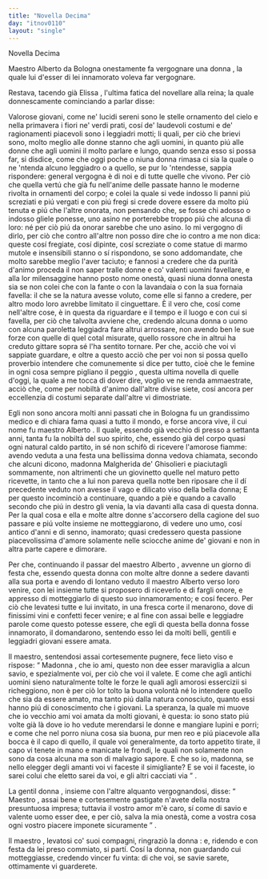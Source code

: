 ```yaml
---
title: "Novella Decima"
day: "itnov0110"
layout: "single"
---
```

<html>
 <head>
 </head>
 <body>
  <div id="nov0110" type="novella" who="pampinea">
   <head>
    Novella Decima
   </head>
   <argument>
    <p>
     <milestone id="p01100001"/>
     <name persref="maestroalberto" type="person">
      Maestro Alberto da Bologna
     </name>
     onestamente fa vergognare una
     <name persref="malgheridaghisolieri" type="person">
      donna
     </name>
     , la quale lui d'esser di lei innamorato voleva far vergognare.
    </p>
   </argument>
   <div3 type="commentary" who="author">
    <p>
     <milestone id="p01100002"/>
     Restava, tacendo gi&agrave;
     <name persref="elissa" type="person">
      Elissa
     </name>
     , l'ultima fatica del novellare alla reina; la quale donnescamente cominciando a parlar disse:
    </p>
   </div3>
   <div3 type="commentary" who="pampinea">
    <p>
     <milestone id="p01100003"/>
     Valorose giovani, come ne' lucidi sereni sono le stelle ornamento del cielo e nella primavera i fiori ne' verdi prati, cos&iacute; de' laudevoli costumi e de' ragionamenti piacevoli sono i leggiadri motti;
     <milestone id="p01100004"/>
     li quali, per ci&ograve; che brievi sono, molto meglio alle donne stanno che agli uomini, in quanto pi&uacute; alle donne che agli uomini il molto parlare e lungo, quando senza esso si possa far, si disdice, come che oggi poche o niuna donna rimasa ci sia la quale o ne 'ntenda alcuno leggiadro o a quello, se pur lo 'ntendesse, sappia rispondere: general vergogna &egrave; di noi e di tutte quelle che vivono.
     <milestone id="p01100005"/>
     Per ci&ograve; che quella vert&uacute; che gi&agrave; fu nell'anime delle passate hanno le moderne rivolta in ornamenti del corpo; e colei la quale si vede indosso li panni pi&uacute; screziati e pi&uacute; vergati e con pi&uacute; fregi si crede dovere essere da molto pi&uacute; tenuta e pi&uacute; che l'altre onorata, non pensando che, se fosse chi adosso o indosso gliele ponesse, uno asino ne porterebbe troppo pi&uacute; che alcuna di loro: n&eacute; per ci&ograve; pi&uacute; da onorar sarebbe che uno asino.
     <milestone id="p01100006"/>
     Io mi vergogno di dirlo, per ci&ograve; che contro all'altre non posso dire che io contro a me non dica: queste cos&iacute; fregiate, cos&iacute; dipinte, cos&iacute; screziate o come statue di marmo mutole e insensibili stanno o s&iacute; rispondono, se sono addomandate, che molto sarebbe meglio l'aver taciuto; e fannosi a credere che da purit&agrave; d'animo proceda il non saper tralle donne e co' valenti uomini favellare, e alla lor milensaggine hanno posto nome onest&agrave;, quasi niuna donna onesta sia se non colei che con la fante o con la lavandaia o con la sua fornaia favella: il che se la natura avesse voluto, come elle si fanno a credere, per altro modo loro avrebbe limitato il cinguettare.
     <milestone id="p01100007"/>
     &Egrave; il vero che, cos&iacute; come nell'altre cose, &egrave; in questa da riguardare e il tempo e il luogo e con cui si favella, per ci&ograve; che talvolta avviene che, credendo alcuna donna o uomo con alcuna paroletta leggiadra fare altrui arrossare, non avendo ben le sue forze con quelle di quel cotal misurate, quello rossore che in altrui ha creduto gittare sopra s&eacute; l'ha sentito tornare.
     <milestone id="p01100008"/>
     Per che, acci&ograve; che voi vi sappiate guardare, e oltre a questo acci&ograve; che per voi non si possa quello proverbio intendere che comunemente si dice per tutto, cio&egrave; che
     <seg type="proverb">
      le femine in ogni cosa sempre pigliano il peggio
     </seg>
     , questa ultima novella di quelle d'oggi, la quale a me tocca di dover dire, voglio ve ne renda ammaestrate, acci&ograve; che, come per nobilt&agrave; d'animo dall'altre divise siete, cos&iacute; ancora per eccellenzia di costumi separate dall'altre vi dimostriate.
    </p>
   </div3>
   <p>
    <milestone id="p01100009"/>
    Egli non sono ancora molti anni passati che in
    <name placeref="bologna" type="place">
     Bologna
    </name>
    fu un grandissimo medico e di chiara fama quasi a tutto il mondo, e forse ancora vive, il cui nome fu
    <name persref="maestroalberto" type="person">
     maestro Alberto
    </name>
    .
    <milestone id="p01100010"/>
    Il quale, essendo gi&agrave; vecchio di presso a settanta anni, tanta fu la nobilt&agrave; del suo spirito, che, essendo gi&agrave; del corpo quasi ogni natural caldo partito, in s&eacute; non schif&ograve; di ricevere l'amorose fiamme: avendo veduta a una festa una bellissima donna vedova chiamata, secondo che alcuni dicono, madonna
    <name persref="malgheridaghisolieri" type="person">
     Malgherida de' Ghisolieri
    </name>
    e piaciutagli sommamente, non altrimenti che un giovinetto quelle nel maturo petto ricevette, in tanto che a lui non pareva quella notte ben riposare che il d&iacute; precedente veduto non avesse il vago e dilicato viso della bella donna;
    <milestone id="p01100011"/>
    E per questo incominci&ograve; a continuare, quando a pi&egrave; e quando a cavallo secondo che pi&uacute; in destro gli venia, la via davanti alla casa di questa donna.
    <milestone id="p01100012"/>
    Per la qual cosa e ella e molte altre donne s'accorsero della cagione del suo passare e pi&uacute; volte insieme ne motteggiarono, di vedere uno umo, cos&iacute; antico d'anni e di senno, inamorato; quasi credessero questa passione piacevolissima d'amore solamente nelle sciocche anime de' giovani e non in altra parte capere e dimorare.
   </p>
   <p>
    <milestone id="p01100013"/>
    Per che, continuando il passar del
    <name persref="maestroalberto" type="person">
     maestro Alberto
    </name>
    , avvenne un giorno di festa che, essendo questa
    <name persref="malgheridaghisolieri" type="person">
     donna
    </name>
    con molte altre donne a sedere davanti alla sua porta e avendo di lontano veduto il
    <name persref="maestroalberto" type="person">
     maestro Alberto
    </name>
    verso loro venire, con lei insieme tutte si proposero di riceverlo e di fargli onore, e appresso di motteggiarlo di questo suo innamoramento; e cos&iacute; fecero.
    <milestone id="p01100014"/>
    Per ci&ograve; che levatesi tutte e lui invitato, in una fresca corte il menarono, dove di finissimi vini e confetti fecer venire; e al fine con assai belle e leggiadre parole come questo potesse essere, che egli di questa bella donna fosse innamorato, il domandarono, sentendo esso lei da molti belli, gentili e leggiadri giovani essere amata.
   </p>
   <p>
    <milestone id="p01100015"/>
    Il maestro, sentendosi assai cortesemente pugnere, fece lieto viso e rispose:
    <q direct="unspecified" who="maestroalberto">
     <name persref="malgheridaghisolieri" type="person">
      Madonna
     </name>
     , che io ami, questo non dee esser maraviglia a alcun savio, e spezialmente voi, per ci&ograve; che voi il valete.
     <milestone id="p01100016"/>
     E come che agli antichi uomini sieno naturalmente tolte le forze le quali agli amorosi essercizii si richeggiono, non &egrave; per ci&ograve; lor tolto la buona volont&agrave; n&eacute; lo intendere quello che sia da essere amato, ma tanto pi&uacute; dalla natura conosciuto, quanto essi hanno pi&uacute; di conoscimento che i giovani.
     <milestone id="p01100017"/>
     La speranza, la quale mi muove che io vecchio ami voi amata da molti giovani, &egrave; questa: io sono stato pi&uacute; volte gi&agrave; l&agrave; dove io ho vedute merendarsi le donne e mangiare lupini e porri; e come che nel porro niuna cosa sia buona, pur men reo e pi&uacute; piacevole alla bocca &egrave; il capo di quello, il quale voi generalmente, da torto appetito tirate, il capo vi tenete in mano e manicate le frondi, le quali non solamente non sono da cosa alcuna ma son di malvagio sapore.
     <milestone id="p01100018"/>
     E che so io, madonna, se nello elegger degli amanti voi vi faceste il simigliante? E se voi il faceste, io sarei colui che eletto sarei da voi, e gli altri cacciati via
    </q>
    .
   </p>
   <p>
    <milestone id="p01100019"/>
    La gentil
    <name persref="malgheridaghisolieri" type="person">
     donna
    </name>
    , insieme con l'altre alquanto vergognandosi, disse:
    <q direct="unspecified" who="malgheridaghisolieri">
     <name persref="maestroalberto" type="person">
      Maestro
     </name>
     , assai bene e cortesemente gastigate n'avete della nostra presuntuosa impresa; tuttavia il vostro amor m'&egrave; caro, s&iacute; come di savio e valente uomo esser dee, e per ci&ograve;, salva la mia onest&agrave;, come a vostra cosa ogni vostro piacere imponete sicuramente
    </q>
    .
   </p>
   <p>
    <milestone id="p01100020"/>
    <name persref="maestroalberto" type="person">
     Il maestro
    </name>
    , levatosi co' suoi compagni, ringrazi&ograve; la
    <name persref="malgheridaghisolieri" type="person">
     donna
    </name>
    : e, ridendo e con festa da lei preso commiato, si part&iacute;. Cos&iacute; la donna, non guardando cui motteggiasse, credendo vincer fu vinta: di che voi, se savie sarete, ottimamente vi guarderete.
   </p>
  </div>
 </body>
</html>